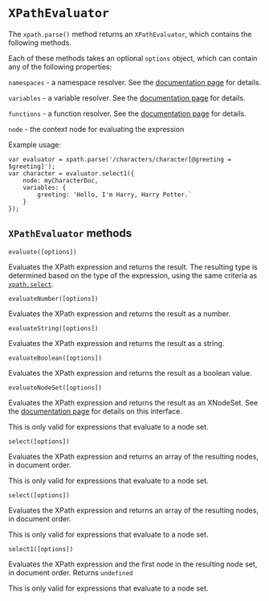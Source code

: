 # `XPathEvaluator`

The `xpath.parse()` method returns an `XPathEvaluator`, which contains the following methods.

Each of these methods takes an optional `options` object, which can contain any of the following properties:

`namespaces` - a namespace resolver. See the [documentation page](#) for details.

`variables` - a variable resolver. See the [documentation page](#) for details.

`functions` - a function resolver. See the [documentation page](#) for details.

`node` - the context node for evaluating the expression

Example usage: 

````
var evaluator = xpath.parse('/characters/character[@greeting = $greeting]');
var character = evaluator.select1({
    node: myCharacterDoc,
    variables: {
        greeting: 'Hello, I'm Harry, Harry Potter.`
    }
});
````

## `XPathEvaluator` methods

`evaluate([options])`

Evaluates the XPath expression and returns the result. The resulting type is determined based on the type of the expression, using the same criteria as [`xpath.select`](#).

`evaluateNumber([options])`

Evaluates the XPath expression and returns the result as a number.

`evaluateString([options])`

Evaluates the XPath expression and returns the result as a string.

`evaluateBoolean([options])`

Evaluates the XPath expression and returns the result as a boolean value.

`evaluateNodeSet([options])`

Evaluates the XPath expression and returns the result as an XNodeSet. See the [documentation page](#) for details on this interface.

This is only valid for expressions that evaluate to a node set.

`select([options])`

Evaluates the XPath expression and returns an array of the resulting nodes, in document order.

This is only valid for expressions that evaluate to a node set.

`select([options])`

Evaluates the XPath expression and returns an array of the resulting nodes, in document order.

This is only valid for expressions that evaluate to a node set.

`select1([options])`

Evaluates the XPath expression and the first node in the resulting node set, in document order. Returns `undefined` 

This is only valid for expressions that evaluate to a node set.


